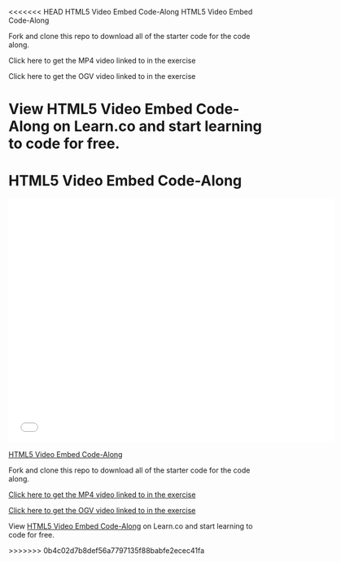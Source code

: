 <<<<<<< HEAD
HTML5 Video Embed Code-Along
HTML5 Video Embed Code-Along

Fork and clone this repo to download all of the starter code for the code along.

Click here to get the MP4 video linked to in the exercise

Click here to get the OGV video linked to in the exercise

View HTML5 Video Embed Code-Along on Learn.co and start learning to code for free.
=======
# HTML5 Video Embed Code-Along

<iframe width="640" height="480" src="//www.youtube.com/embed/ymUxDt_mOxU?rel=0&modestbranding=1" frameborder="0" allowfullscreen></iframe>

<p><a href="https://www.youtube.com/watch?v=ymUxDt_mOxU">HTML5 Video Embed Code-Along</a></p>

Fork and clone this repo to download all of the starter code for the code along.

[Click here to get the MP4 video linked to in the exercise](http://ironboard-curriculum-content.s3.amazonaws.com/front-end/lab-assets/real-estate.mp4)

[Click here to get the OGV video linked to in the exercise](http://ironboard-curriculum-content.s3.amazonaws.com/front-end/lab-assets/real-estate.ogv)

<p data-visibility='hidden'>View <a href='https://learn.co/lessons/html5-video-embed-code-along' title='HTML5 Video Embed Code-Along'>HTML5 Video Embed Code-Along</a> on Learn.co and start learning to code for free.</p>
>>>>>>> 0b4c02d7b8def56a7797135f88babfe2ecec41fa
